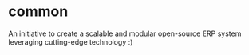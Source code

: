 # common
An initiative to create a scalable and modular open-source ERP system leveraging cutting-edge technology :)
